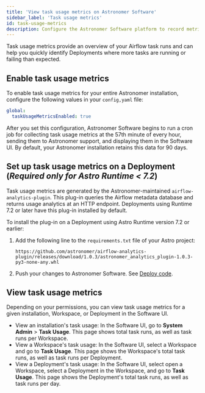 ```yaml
---
title: 'View task usage metrics on Astronomer Software'
sidebar_label: 'Task usage metrics'
id: task-usage-metrics
description: Configure the Astronomer Software platform to record metrics about task usage.
---
```


Task usage metrics provide an overview of your Airflow task runs and can help you quickly identify Deployments where more tasks are running or failing than expected.

## Enable task usage metrics

To enable task usage metrics for your entire Astronomer installation, configure the following values in your `config,yaml` file:

```yaml
global:
  taskUsageMetricsEnabled: true
```

After you set this configuration, Astronomer Software begins to run a cron job for collecting task usage metrics at the 57th minute of every hour, sending them to Astronomer support, and displaying them in the Software UI. By default, your Astronomer installation retains this data for 90 days. 

## Set up task usage metrics on a Deployment (_Required only for Astro Runtime < 7.2_)

Task usage metrics are generated by the Astronomer-maintained `airflow-analytics-plugin`. This plug-in queries the Airflow metadata database and returns usage analytics at an HTTP endpoint. Deployments using Runtime 7.2 or later have this plug-in installed by default.

To install the plug-in on a Deployment using Astro Runtime version 7.2 or earlier:

1. Add the following line to the `requirements.txt` file of your Astro project:

    ```text
    https://github.com/astronomer/airflow-analytics-plugin/releases/download/1.0.3/astronomer_analytics_plugin-1.0.3-py3-none-any.whl
    ```

2. Push your changes to Astronomer Software. See [Deploy code](deploy-cli.md).

## View task usage metrics

Depending on your permissions, you can view task usage metrics for a given installation, Workspace, or Deployment in the Software UI.

- View an installation's task usage: In the Software UI, go to **System Admin** > **Task Usage**. This page shows total task runs, as well as task runs per Workspace.
- View a Workspace's task usage: In the Software UI, select a Workspace and go to **Task Usage**. This page shows the Workspace's total task runs, as well as task runs per Deployment.
- View a Deployment's task usage: In the Software UI, select open a Workspace, select a Deployment in the Workspace, and go to **Task Usage**. This page shows the Deployment's total task runs, as well as task runs per day.